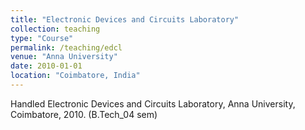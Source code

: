 ```yaml
---
title: "Electronic Devices and Circuits Laboratory"
collection: teaching
type: "Course"
permalink: /teaching/edcl
venue: "Anna University"
date: 2010-01-01
location: "Coimbatore, India"
---
```


Handled Electronic Devices and Circuits Laboratory, Anna University, Coimbatore, 2010. (B.Tech_04 sem)
